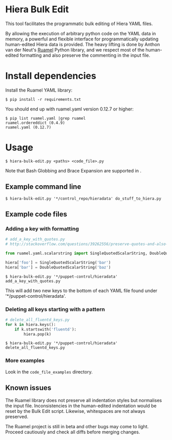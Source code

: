 # Hiera Bulk Edit

This tool facilitates the programmatic bulk editing of Hiera YAML files.

By allowing the execution of arbitrary python code on the YAML data in memory, a powerful and flexible interface for programmatically updating human-edited Hiera data is provided.  The heavy lifting is done by Anthon van der Neut's [Ruamel](https://bitbucket.org/ruamel/yaml) Python library, and we respect most of the human-edited formatting and also preserve the commenting in the input file.

# Install dependencies

Install the Ruamel YAML library:

```
$ pip install -r requirements.txt 
```

You should end up with ruamel.yaml version 0.12.7 or higher:

```
$ pip list ruamel.yaml |grep ruamel
ruamel.ordereddict (0.4.9)
ruamel.yaml (0.12.7)
```

# Usage

```
$ hiera-bulk-edit.py <paths> <code_file>.py
```

Note that Bash Globbing and Brace Expansion are supported in <paths>.

## Example command line

```
$ hiera-bulk-edit.py '*/control_repo/hieradata' do_stuff_to_hiera.py
```

## Example code files

### Adding a key with formatting

```python
# add_a_key_with_quotes.py
# http://stackoverflow.com/questions/39262556/preserve-quotes-and-also-add-data-with-quotes-in-ruamel

from ruamel.yaml.scalarstring import SingleQuotedScalarString, DoubleQuotedScalarString

hiera['foo'] = SingleQuotedScalarString('bar')
hiera['bar'] = DoubleQuotedScalarString('baz')
```

```
$ hiera-bulk-edit.py '*/puppet-control/hieradata' add_a_key_with_quotes.py
```

This will add two new keys to the bottom of each YAML file found under '*/puppet-control/hieradata'.

### Deleting all keys starting with a pattern

```python
# delete_all_fluentd_keys.py
for k in hiera.keys():
    if k.startswith('fluentd'):
        hiera.pop(k)
```

```
$ hiera-bulk-edit.py '*/puppet-control/hieradata' delete_all_fluentd_keys.py
```

### More examples

Look in the `code_file_examples` directory.

## Known issues

The Ruamel library does not preserve all indentation styles but normalises the input file.  Inconsistencies in the human-edited indentation would be reset by the Bulk Edit script.  Likewise, whitespaces are not always preserved.

The Ruamel project is still in beta and other bugs may come to light.  Proceed cautiously and check all diffs before merging changes.

